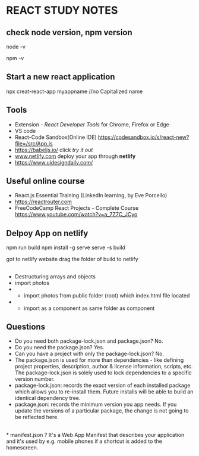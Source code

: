 # REACT STUDY NOTES

## check node version, npm version
node -v

npm -v


##  Start a new react application
npx creat-react-app myappname //no Capitalized name

##  Tools
* Extension  - *React Developer Tools* for Chrome, Firefox or Edge
* VS code
* React-Code Sandbox(Online IDE) https://codesandbox.io/s/react-new?file=/src/App.js
* https://babeljs.io/  click  *try it out*
* www.netlify.com   deploy your app through **netlify**
* https://www.uidesigndaily.com/

## Useful online course
  * React.js Essential Training  (LinkedIn learning, by Eve Porcello)
  * https://reactrouter.com
  * FreeCodeCamp React Projects - Complete Course  https://www.youtube.com/watch?v=a_7Z7C_JCyo
  
## Delpoy App on netlify
npm run build
npm install -g serve
serve -s build

got to netlify website
drag the folder of build to netlify

## 
* Destructuring arrays and objects
* import photos
* * import photos from public folder (root) which index.html file located
* * import as a component as same folder as component

## Questions 
* Do you need both package-lock.json and package.json? No.
* Do you need the package.json? Yes.
* Can you have a project with only the package-lock.json? No.
* The package.json is used for more than dependencies - like defining project properties, description, author & license information, scripts, etc. The package-lock.json is solely used to lock dependencies to a specific version number.
* package-lock.json: records the exact version of each installed package which allows you to re-install them. Future installs will be able to build an identical dependency tree.
* package.json: records the minimum version you app needs. If you update the versions of a particular package, the change is not going to be reflected here.
<br/>
*  manifest.json ?
 It's a Web App Manifest that describes your application and it's used by e.g. mobile phones if a shortcut is added to the homescreen.




 

